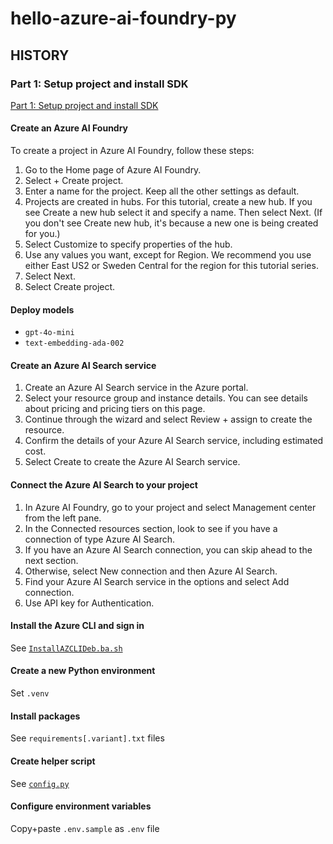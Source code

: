 # hello-azure-ai-foundry-py

## HISTORY

### Part 1: Setup project and install SDK

[Part 1: Setup project and install SDK](https://learn.microsoft.com/en-us/azure/ai-studio/tutorials/copilot-sdk-create-resources?tabs=linux#prerequisites)

#### Create an Azure AI Foundry

To create a project in Azure AI Foundry, follow these steps:

1. Go to the Home page of Azure AI Foundry.
1. Select + Create project.
1. Enter a name for the project. Keep all the other settings as default.
1. Projects are created in hubs. For this tutorial, create a new hub. If you see Create a new hub select it and specify a name. Then select Next. (If you don't see Create new hub, it's because a new one is being created for you.)
1. Select Customize to specify properties of the hub.
1. Use any values you want, except for Region. We recommend you use either East US2 or Sweden Central for the region for this tutorial series.
1. Select Next.
1. Select Create project.

#### Deploy models

- `gpt-4o-mini`
- `text-embedding-ada-002`

#### Create an Azure AI Search service

1. Create an Azure AI Search service in the Azure portal.
1. Select your resource group and instance details. You can see details about pricing and pricing tiers on this page.
1. Continue through the wizard and select Review + assign to create the resource.
1. Confirm the details of your Azure AI Search service, including estimated cost.
1. Select Create to create the Azure AI Search service.

#### Connect the Azure AI Search to your project

1. In Azure AI Foundry, go to your project and select Management center from the left pane.
1. In the Connected resources section, look to see if you have a connection of type Azure AI Search.
1. If you have an Azure AI Search connection, you can skip ahead to the next section.
1. Otherwise, select New connection and then Azure AI Search.
1. Find your Azure AI Search service in the options and select Add connection.
1. Use API key for Authentication.

#### Install the Azure CLI and sign in

See [`InstallAZCLIDeb.ba.sh`](./scripts/az/InstallAZCLIDeb.ba.sh)

#### Create a new Python environment

Set `.venv`

#### Install packages

See `requirements[.variant].txt` files

#### Create helper script

See [`config.py`](./src/config.py)

#### Configure environment variables

Copy+paste `.env.sample` as `.env` file
